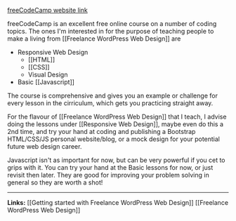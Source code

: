 [freeCodeCamp website link](https://www.freecodecamp.org/)

freeCodeCamp is an excellent free online course on a number of coding topics. The ones I'm interested in for the purpose of teaching people to make a living from [[Freelance WordPress Web Design]] are
- Responsive Web Design
	-  [[HTML]]
	- [[CSS]]
	- Visual Design
- Basic  [[Javascript]]


The course is comprehensive and gives you an example or challenge for every lesson in the cirriculum, which gets you practicing straight away.

For the flavour of [[Freelance WordPress Web Design]] that I teach, I advise doing the lessons under [[Responsive Web Design]], maybe even do this a 2nd time, and try your hand at coding and publishing a Bootstrap HTML/CSS/JS personal website/blog, or a mock design for your potential future web design career.

Javascript isn't as important for now, but can be very powerful if you cet to grips with it. You can try your hand at the Basic lessons for now, or just revisit then later. They are good for improving your problem solving in general so they are worth a shot!


--- 
**Links:** [[Getting started with Freelance WordPress Web Design]] [[Freelance WordPress Web Design]]

